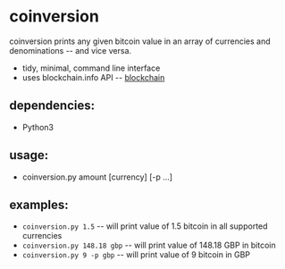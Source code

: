 coinversion
=====

coinversion prints any given bitcoin value in an array of currencies and denominations -- and vice versa.

* tidy, minimal, command line interface
* uses blockchain.info API -- [blockchain]

## dependencies:
* Python3

## usage:
* coinversion.py amount [currency] \[-p ...\]

## examples:
* `coinversion.py 1.5` -- will print value of 1.5 bitcoin in all supported currencies
* `coinversion.py 148.18 gbp` -- will print value of 148.18 GBP in bitcoin
* `coinversion.py 9 -p gbp` -- will print value of 9 bitcoin in GBP

[blockchain]: https://blockchain.info/api
